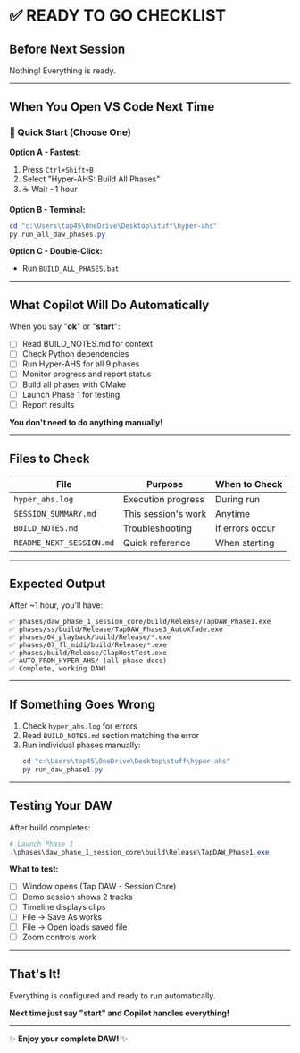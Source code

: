 # ✅ READY TO GO CHECKLIST

## Before Next Session

Nothing! Everything is ready.

---

## When You Open VS Code Next Time

### 🎯 Quick Start (Choose One)

**Option A - Fastest:**
1. Press `Ctrl+Shift+B`
2. Select "Hyper-AHS: Build All Phases"
3. ☕ Wait ~1 hour

**Option B - Terminal:**
```powershell
cd "c:\Users\tap45\OneDrive\Desktop\stuff\hyper-ahs"
py run_all_daw_phases.py
```

**Option C - Double-Click:**
- Run `BUILD_ALL_PHASES.bat`

---

## What Copilot Will Do Automatically

When you say "**ok**" or "**start**":

- [ ] Read BUILD_NOTES.md for context
- [ ] Check Python dependencies
- [ ] Run Hyper-AHS for all 9 phases
- [ ] Monitor progress and report status
- [ ] Build all phases with CMake
- [ ] Launch Phase 1 for testing
- [ ] Report results

**You don't need to do anything manually!**

---

## Files to Check

| File | Purpose | When to Check |
|------|---------|---------------|
| `hyper_ahs.log` | Execution progress | During run |
| `SESSION_SUMMARY.md` | This session's work | Anytime |
| `BUILD_NOTES.md` | Troubleshooting | If errors occur |
| `README_NEXT_SESSION.md` | Quick reference | When starting |

---

## Expected Output

After ~1 hour, you'll have:

```
✅ phases/daw_phase_1_session_core/build/Release/TapDAW_Phase1.exe
✅ phases/ss/build/Release/TapDAW_Phase3_AutoXfade.exe
✅ phases/04_playback/build/Release/*.exe
✅ phases/07_fl_midi/build/Release/*.exe
✅ phases/build/Release/ClapHostTest.exe
✅ AUTO_FROM_HYPER_AHS/ (all phase docs)
✅ Complete, working DAW!
```

---

## If Something Goes Wrong

1. Check `hyper_ahs.log` for errors
2. Read `BUILD_NOTES.md` section matching the error
3. Run individual phases manually:
   ```powershell
   cd "c:\Users\tap45\OneDrive\Desktop\stuff\hyper-ahs"
   py run_daw_phase1.py
   ```

---

## Testing Your DAW

After build completes:

```powershell
# Launch Phase 1
.\phases\daw_phase_1_session_core\build\Release\TapDAW_Phase1.exe
```

**What to test:**
- [ ] Window opens (Tap DAW - Session Core)
- [ ] Demo session shows 2 tracks
- [ ] Timeline displays clips
- [ ] File → Save As works
- [ ] File → Open loads saved file
- [ ] Zoom controls work

---

## That's It!

Everything is configured and ready to run automatically.

**Next time just say "start" and Copilot handles everything!**

---

✨ **Enjoy your complete DAW!** ✨
